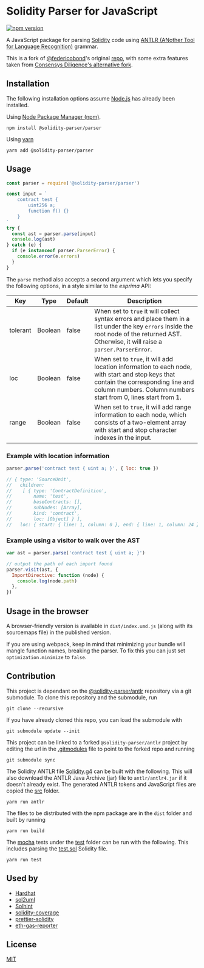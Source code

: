 # Solidity Parser for JavaScript

[![npm version](https://badge.fury.io/js/%40solidity-parser%2Fparser.svg)](https://badge.fury.io/js/%40solidity-parser%2Fparser)

A JavaScript package for parsing [Solidity](https://solidity.readthedocs.io/) code using [ANTLR (ANother Tool for Language Recognition)](https://www.antlr.org/) grammar.

This is a fork of [@federicobond](https://github.com/federicobond)'s original [repo](https://github.com/federicobond/solidity-parser-antlr),
with some extra features taken from [Consensys Diligence's alternative fork](https://github.com/consensys/solidity-parser-antlr).

## Installation

The following installation options assume [Node.js](https://nodejs.org/en/download/) has already been installed.

Using [Node Package Manager (npm)](https://www.npmjs.com/).

```
npm install @solidity-parser/parser
```

Using [yarn](https://yarnpkg.com/)

```
yarn add @solidity-parser/parser
```

## Usage

```javascript
const parser = require('@solidity-parser/parser')

const input = `
    contract test {
        uint256 a;
        function f() {}
    }
`
try {
  const ast = parser.parse(input)
  console.log(ast)
} catch (e) {
  if (e instanceof parser.ParserError) {
    console.error(e.errors)
  }
}
```

The `parse` method also accepts a second argument which lets you specify the
following options, in a style similar to the _esprima_ API:

| Key      | Type    | Default | Description                                                                                                                                                                                          |
| -------- | ------- | ------- | ---------------------------------------------------------------------------------------------------------------------------------------------------------------------------------------------------- |
| tolerant | Boolean | false   | When set to `true` it will collect syntax errors and place them in a list under the key `errors` inside the root node of the returned AST. Otherwise, it will raise a `parser.ParserError`.          |
| loc      | Boolean | false   | When set to `true`, it will add location information to each node, with start and stop keys that contain the corresponding line and column numbers. Column numbers start from 0, lines start from 1. |
| range    | Boolean | false   | When set to `true`, it will add range information to each node, which consists of a two-element array with start and stop character indexes in the input.                                            |

### Example with location information

```javascript
parser.parse('contract test { uint a; }', { loc: true })

// { type: 'SourceUnit',
//   children:
//    [ { type: 'ContractDefinition',
//        name: 'test',
//        baseContracts: [],
//        subNodes: [Array],
//        kind: 'contract',
//        loc: [Object] } ],
//   loc: { start: { line: 1, column: 0 }, end: { line: 1, column: 24 } } }
```

### Example using a visitor to walk over the AST

```javascript
var ast = parser.parse('contract test { uint a; }')

// output the path of each import found
parser.visit(ast, {
  ImportDirective: function (node) {
    console.log(node.path)
  },
})
```

## Usage in the browser

A browser-friendly version is available in `dist/index.umd.js` (along with its sourcemaps file) in the published version.

If you are using webpack, keep in mind that minimizing your bundle will mangle function names, breaking the parser. To fix this you can just set `optimization.minimize` to `false`.

## Contribution

This project is dependant on the [@solidity-parser/antlr](https://github.com/solidity-parser/antlr) repository via a git submodule. To clone this repository and the submodule, run

```
git clone --recursive
```

If you have already cloned this repo, you can load the submodule with

```
git submodule update --init
```

This project can be linked to a forked `@solidity-parser/antlr` project by editing the url in the [.gitmodules](.gitmodules) file to point to the forked repo and running

```
git submodule sync
```

The Solidity ANTLR file [Solidity.g4](./antlr/Solidity.g4) can be built with the following. This will also download the ANTLR Java Archive (jar) file to `antlr/antlr4.jar` if it doesn't already exist. The generated ANTLR tokens and JavaScript files are copied the [src](./src) folder.

```
yarn run antlr
```

The files to be distributed with the npm package are in the `dist` folder and built by running

```
yarn run build
```

The [mocha](https://mochajs.org/) tests under the [test](./test) folder can be run with the following. This includes parsing the [test.sol](./test/test.sol) Solidity file.

```
yarn run test
```

## Used by

- [Hardhat](https://hardhat.org/)
- [sol2uml](https://github.com/naddison36/sol2uml)
- [Solhint](https://github.com/protofire/solhint/)
- [solidity-coverage](https://github.com/sc-forks/solidity-coverage)
- [prettier-solidity](https://github.com/prettier-solidity/prettier-plugin-solidity/)
- [eth-gas-reporter](https://github.com/cgewecke/eth-gas-reporter)

## License

[MIT](./LICENSE)
